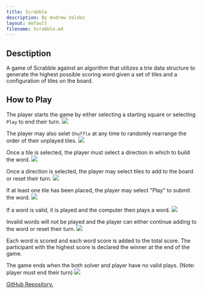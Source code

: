 ```yaml
---
title: Scrabble
description: By Andrew Valdez
layout: default
filename: Scrabble.md
--- 
```

## Desctiption
A game of Scrabble against an algorithm that utilizes a trie data structure to generate the highest possible scoring word given a set of tiles and a configuration of tiles on the board.

## How to Play

The player starts the game by either selecting a starting square or selecting `Play` to end their turn.
<img src="https://avz-dev.github.io/resources/starting-tile.png">
  
The player may also selet `Shuffle` at any time to randomly rearrange the order of their unplayed tiles.
<img src="https://avz-dev.github.io/resources/shuffle.png">

Once a tile is selected, the player must select a direction in which to build the word.
<img src="https://avz-dev.github.io/resources/direction.png">

Once a direction is selected, the player may select tiles to add to the board or reset their turn.
<img src="https://avz-dev.github.io/resources/tile-select.png">

If at least one tile has been placed, the player may select "Play" to submit the word. 
<img src="https://avz-dev.github.io/resources/first-word.png">

If a word is valid, it is played and the computer then plays a word.
<img src="https://avz-dev.github.io/resources/comp-first.png">

Invalid words will not be played and the player can either continue adding to the word or reset their turn.
<img src="https://avz-dev.github.io/resources/invalid-word.png">

Each word is scored and each word score is added to the total score.
The participant with the highest score is declared the winner at the end of the game.

The game ends when the both solver and player have no valid plays. (Note: player must end their turn)
<img src="https://avz-dev.github.io/resources/end.png">

<a href="https://github.com/avz-dev/scrabble">GitHub Repository.</a> 
